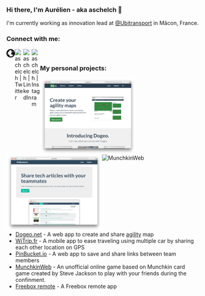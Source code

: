 ### Hi there, I'm Aurélien - aka aschelch 👋

I'm currently working as innovation lead at [@Ubitransport](https://ubitransport.com) in Mâcon, France.

### Connect with me:

[<img align="left" alt="aschelch.fr" width="22px" src="https://raw.githubusercontent.com/iconic/open-iconic/master/svg/globe.svg" />](http://aschelch.fr)
[<img align="left" alt="aschelch | Twitter" width="22px" src="https://cdn.jsdelivr.net/npm/simple-icons@v3/icons/twitter.svg" />](https://twitter.com/aschelch)
[<img align="left" alt="aschelch | LinkedIn" width="22px" src="https://cdn.jsdelivr.net/npm/simple-icons@v3/icons/linkedin.svg" />](https://www.linkedin.com/in/aur%C3%A9lien-schelcher-3247172b)
[<img align="left" alt="aschelch | Instagram" width="22px" src="https://cdn.jsdelivr.net/npm/simple-icons@v3/icons/instagram.svg" />](https://www.instagram.com/aschelch/)

<br />

### My personal projects:

[<img align="left" alt="Dogeo.net" width="250px" height="200px" src="dogeo.net.png" />](https://www.dogeo.net)
[<img align="left" alt="PinBucket.io" width="250px" height="200px" src="pinbucket.io.png" />](https://www.pinbucket.io)
[<img align="left" alt="MunchkinWeb" width="250px" height="200px" src="munchkin-web.png" />](https://munchkin-web.herokuapp.com/)

<br />
<br />
<br />
<br />
<br />
<br />
<br />
<br />
<br />
<br />
<br />
<br />

- [Dogeo.net](https://dogeo.net) - A web app to create and share [agility](https://en.wikipedia.org/wiki/Dog_agility) map
- [WiTrip.fr](http://witrip.fr) - A mobile app to ease traveling using multiple car by sharing each other location on GPS
- [PinBucket.io](https://www.pinbucket.io) - A web app to save and share links between team members
- [MunchkinWeb](https://munchkin-web.herokuapp.com/) - An unofficial online game based on Munchkin card game created by Steve Jackson to play with your friends during the confinment.
- [Freebox remote](https://github.com/aschelch/freebox-remote) - A Freebox remote app
